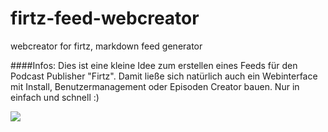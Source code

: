 firtz-feed-webcreator
=====================

webcreator for firtz, markdown feed generator


####Infos:
Dies ist eine kleine Idee zum erstellen eines Feeds für den Podcast Publisher "Firtz". Damit ließe sich natürlich auch ein Webinterface mit Install, Benutzermanagement oder Episoden Creator bauen. Nur in einfach und schnell :)

<img src="https://raw.github.com/McCouman/firtz-feed-webcreator/master/screenshot.png">
